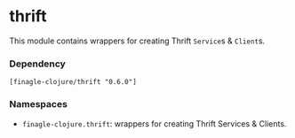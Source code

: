 # thrift

This module contains wrappers for creating Thrift `Service`s & `Client`s.

### Dependency

    [finagle-clojure/thrift "0.6.0"]


### Namespaces

* `finagle-clojure.thrift`: wrappers for creating Thrift Services & Clients.
